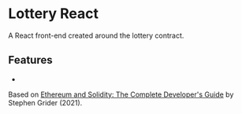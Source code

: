 # Lottery React

A React front-end created around the lottery contract.

## Features

-

Based on [Ethereum and Solidity: The Complete Developer's Guide](https://www.udemy.com/course/ethereum-and-solidity-the-complete-developers-guide/) by Stephen Grider (2021).
